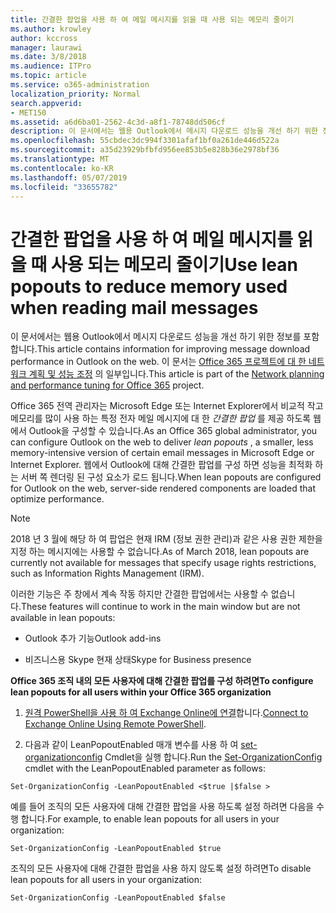 ```yaml
---
title: 간결한 팝업을 사용 하 여 메일 메시지를 읽을 때 사용 되는 메모리 줄이기
ms.author: krowley
author: kccross
manager: laurawi
ms.date: 3/8/2018
ms.audience: ITPro
ms.topic: article
ms.service: o365-administration
localization_priority: Normal
search.appverid:
- MET150
ms.assetid: a6d6ba01-2562-4c3d-a8f1-78748dd506cf
description: 이 문서에서는 웹용 Outlook에서 메시지 다운로드 성능을 개선 하기 위한 정보를 포함 합니다.
ms.openlocfilehash: 55cbdec3dc994f3301afaf1bf0a261de446d522a
ms.sourcegitcommit: a35d23929bfbfd956ee853b5e828b36e2978bf36
ms.translationtype: MT
ms.contentlocale: ko-KR
ms.lasthandoff: 05/07/2019
ms.locfileid: "33655782"
---
```

# <a name="use-lean-popouts-to-reduce-memory-used-when-reading-mail-messages"></a><span data-ttu-id="7b961-103">간결한 팝업을 사용 하 여 메일 메시지를 읽을 때 사용 되는 메모리 줄이기</span><span class="sxs-lookup"><span data-stu-id="7b961-103">Use lean popouts to reduce memory used when reading mail messages</span></span>

<span data-ttu-id="7b961-104">이 문서에서는 웹용 Outlook에서 메시지 다운로드 성능을 개선 하기 위한 정보를 포함 합니다.</span><span class="sxs-lookup"><span data-stu-id="7b961-104">This article contains information for improving message download performance in Outlook on the web.</span></span> <span data-ttu-id="7b961-105">이 문서는 [Office 365 프로젝트에 대 한 네트워크 계획 및 성능 조정](https://aka.ms/tune) 의 일부입니다.</span><span class="sxs-lookup"><span data-stu-id="7b961-105">This article is part of the [Network planning and performance tuning for Office 365](https://aka.ms/tune) project.</span></span>
   
<span data-ttu-id="7b961-106">Office 365 전역 관리자는 Microsoft Edge 또는 Internet Explorer에서 비교적 작고 메모리를 많이 사용 하는 특정 전자 메일 메시지에 대 한 *간결한 팝업* 를 제공 하도록 웹에서 Outlook을 구성할 수 있습니다.</span><span class="sxs-lookup"><span data-stu-id="7b961-106">As an Office 365 global administrator, you can configure Outlook on the web to deliver  *lean popouts*  , a smaller, less memory-intensive version of certain email messages in Microsoft Edge or Internet Explorer.</span></span> <span data-ttu-id="7b961-107">웹에서 Outlook에 대해 간결한 팝업를 구성 하면 성능을 최적화 하는 서버 쪽 렌더링 된 구성 요소가 로드 됩니다.</span><span class="sxs-lookup"><span data-stu-id="7b961-107">When lean popouts are configured for Outlook on the web, server-side rendered components are loaded that optimize performance.</span></span> 
  
> [!NOTE]
> <span data-ttu-id="7b961-108">2018 년 3 월에 해당 하 여 팝업은 현재 IRM (정보 권한 관리)과 같은 사용 권한 제한을 지정 하는 메시지에는 사용할 수 없습니다.</span><span class="sxs-lookup"><span data-stu-id="7b961-108">As of March 2018, lean popouts are currently not available for messages that specify usage rights restrictions, such as Information Rights Management (IRM).</span></span> 
  
<span data-ttu-id="7b961-109">이러한 기능은 주 창에서 계속 작동 하지만 간결한 팝업에서는 사용할 수 없습니다.</span><span class="sxs-lookup"><span data-stu-id="7b961-109">These features will continue to work in the main window but are not available in lean popouts:</span></span>
  
- <span data-ttu-id="7b961-110">Outlook 추가 기능</span><span class="sxs-lookup"><span data-stu-id="7b961-110">Outlook add-ins</span></span>
    
- <span data-ttu-id="7b961-111">비즈니스용 Skype 현재 상태</span><span class="sxs-lookup"><span data-stu-id="7b961-111">Skype for Business presence</span></span>
    
 <span data-ttu-id="7b961-112">**Office 365 조직 내의 모든 사용자에 대해 간결한 팝업를 구성 하려면**</span><span class="sxs-lookup"><span data-stu-id="7b961-112">**To configure lean popouts for all users within your Office 365 organization**</span></span>
  
1. <span data-ttu-id="7b961-113">[원격 PowerShell을 사용 하 여 Exchange Online에 연결](http://technet.microsoft.com/library/jj984289%28v=exchg.150%29.aspx )합니다.</span><span class="sxs-lookup"><span data-stu-id="7b961-113">[Connect to Exchange Online Using Remote PowerShell](http://technet.microsoft.com/library/jj984289%28v=exchg.150%29.aspx ).</span></span>
    
2. <span data-ttu-id="7b961-114">다음과 같이 LeanPopoutEnabled 매개 변수를 사용 하 여 [set-organizationconfig](https://technet.microsoft.com/library/aa997443%28v=exchg.160%29.aspx) Cmdlet을 실행 합니다.</span><span class="sxs-lookup"><span data-stu-id="7b961-114">Run the [Set-OrganizationConfig](https://technet.microsoft.com/library/aa997443%28v=exchg.160%29.aspx) cmdlet with the LeanPopoutEnabled parameter as follows:</span></span> 
    
  ```
  Set-OrganizationConfig -LeanPopoutEnabled <$true |$false >
  ```

  <span data-ttu-id="7b961-115">예를 들어 조직의 모든 사용자에 대해 간결한 팝업을 사용 하도록 설정 하려면 다음을 수행 합니다.</span><span class="sxs-lookup"><span data-stu-id="7b961-115">For example, to enable lean popouts for all users in your organization:</span></span>
    
  ```
  Set-OrganizationConfig -LeanPopoutEnabled $true
  ```

  <span data-ttu-id="7b961-116">조직의 모든 사용자에 대해 간결한 팝업을 사용 하지 않도록 설정 하려면</span><span class="sxs-lookup"><span data-stu-id="7b961-116">To disable lean popouts for all users in your organization:</span></span>
    
  ```
  Set-OrganizationConfig -LeanPopoutEnabled $false
  ```


